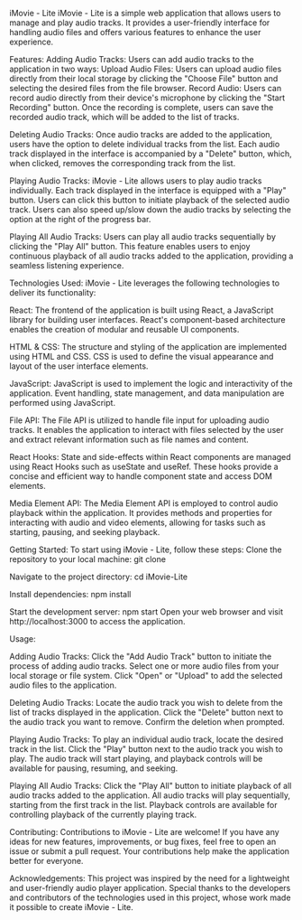 
iMovie - Lite
iMovie - Lite is a simple web application that allows users to manage and play audio tracks. 
It provides a user-friendly interface for handling audio files and offers various features to enhance the user experience.

Features:
Adding Audio Tracks:
Users can add audio tracks to the application in two ways:
  Upload Audio Files: Users can upload audio files directly from their local storage by clicking the "Choose File" button and selecting the desired files from the file browser.
  Record Audio: Users can record audio directly from their device's microphone by clicking the "Start Recording" button. Once the recording is complete, users can save the recorded audio track, which will be added to the list of tracks.


Deleting Audio Tracks:
Once audio tracks are added to the application, users have the option to delete individual tracks from the list. 
Each audio track displayed in the interface is accompanied by a "Delete" button, which, when clicked, removes the corresponding track from the list.

Playing Audio Tracks:
iMovie - Lite allows users to play audio tracks individually. Each track displayed in the interface is equipped with a "Play" button. Users can click this button to initiate playback of the selected audio track.
Users can also speed up/slow down the audio tracks by selecting the option at the right of the progress bar.

Playing All Audio Tracks:
Users can play all audio tracks sequentially by clicking the "Play All" button. 
This feature enables users to enjoy continuous playback of all audio tracks added to the application, providing a seamless listening experience.

Technologies Used:
iMovie - Lite leverages the following technologies to deliver its functionality:

React: The frontend of the application is built using React, a JavaScript library for building user interfaces. React's component-based architecture enables the creation of modular and reusable UI components.

HTML & CSS: The structure and styling of the application are implemented using HTML and CSS. CSS is used to define the visual appearance and layout of the user interface elements.

JavaScript: JavaScript is used to implement the logic and interactivity of the application. Event handling, state management, and data manipulation are performed using JavaScript.

File API: The File API is utilized to handle file input for uploading audio tracks. It enables the application to interact with files selected by the user and extract relevant information such as file names and content.

React Hooks: State and side-effects within React components are managed using React Hooks such as useState and useRef. These hooks provide a concise and efficient way to handle component state and access DOM elements.

Media Element API: The Media Element API is employed to control audio playback within the application. It provides methods and properties for interacting with audio and video elements, allowing for tasks such as starting, pausing, and seeking playback.

Getting Started:
To start using iMovie - Lite, follow these steps:
Clone the repository to your local machine:
git clone <repository-url>

Navigate to the project directory:
cd iMovie-Lite

Install dependencies:
npm install

Start the development server:
npm start
Open your web browser and visit http://localhost:3000 to access the application.

Usage:

Adding Audio Tracks:
Click the "Add Audio Track" button to initiate the process of adding audio tracks.
Select one or more audio files from your local storage or file system.
Click "Open" or "Upload" to add the selected audio files to the application.

Deleting Audio Tracks:
Locate the audio track you wish to delete from the list of tracks displayed in the application.
Click the "Delete" button next to the audio track you want to remove.
Confirm the deletion when prompted.

Playing Audio Tracks:
To play an individual audio track, locate the desired track in the list.
Click the "Play" button next to the audio track you wish to play.
The audio track will start playing, and playback controls will be available for pausing, resuming, and seeking.

Playing All Audio Tracks:
Click the "Play All" button to initiate playback of all audio tracks added to the application.
All audio tracks will play sequentially, starting from the first track in the list.
Playback controls are available for controlling playback of the currently playing track.

Contributing:
Contributions to iMovie - Lite are welcome! If you have any ideas for new features, improvements, or bug fixes, feel free to open an issue or submit a pull request. 
Your contributions help make the application better for everyone.

Acknowledgements:
This project was inspired by the need for a lightweight and user-friendly audio player application.
Special thanks to the developers and contributors of the technologies used in this project, whose work made it possible to create iMovie - Lite.

